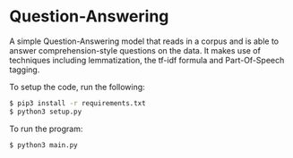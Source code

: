 # Question-Answering

A simple Question-Answering model that reads in a corpus and is able to answer comprehension-style questions on the data. It makes use of techniques including lemmatization, the tf-idf formula and Part-Of-Speech tagging.

To setup the code, run the following:
```bash
$ pip3 install -r requirements.txt
$ python3 setup.py
```

To run the program:
```bash
$ python3 main.py
```
